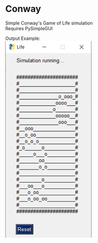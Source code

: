 # Conway  
Simple Conway's Game of Life simulation  
Requires PySimpleGUI  
  
Output Example:  
![Output](./resources/output.png)

